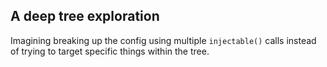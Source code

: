 ## A deep tree exploration
Imagining breaking up the config using multiple `injectable()` calls instead of trying to target specific things within the tree.

